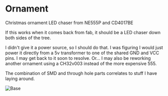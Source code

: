 # Ornament
Christmas ornament LED chaser from NE555P and CD4017BE

If this works when it comes back from fab, it should be a LED chaser down both sides of the tree.

I didn't give it a power source, so I should do that. I was figuring I would just power it directly from a 5v transformer to one of the shared GND and VCC pins. I may get back to it soon to resolve.
Or...
I may also be reworking another ornament using a CH32v003 instead of the more expensive 555.

The combination of SMD and through hole parts correlates to stuff I have laying around. 

![Base](https://github.com/user-attachments/assets/fba6d974-a1b1-46d0-9116-81030f754c97)
